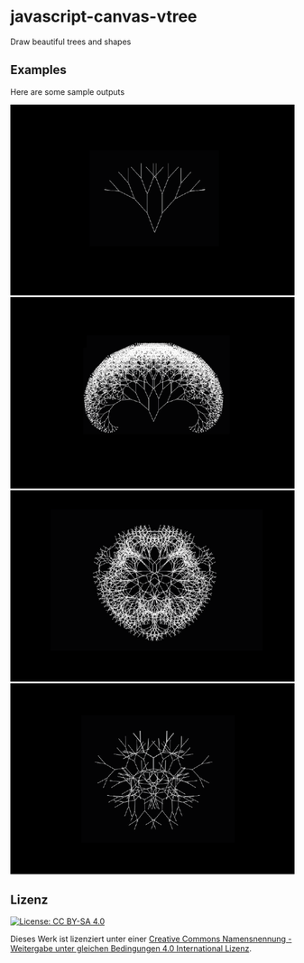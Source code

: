 # javascript-canvas-vtree

Draw beautiful trees and shapes

## Examples 

Here are some sample outputs

![Example1](examples/example1.PNG?raw=true)
![Example2](examples/example2.PNG?raw=true)
![Example3](examples/example3.PNG?raw=true)
![Example4](examples/example4.PNG?raw=true)

## Lizenz

[![License: CC BY-SA 4.0](https://licensebuttons.net/l/by-sa/4.0/88x31.png)](https://creativecommons.org/licenses/by-sa/4.0/)

Dieses Werk ist lizenziert unter einer [Creative Commons Namensnennung - Weitergabe unter gleichen Bedingungen 4.0 International Lizenz](http://creativecommons.org/licenses/by-sa/4.0/).
